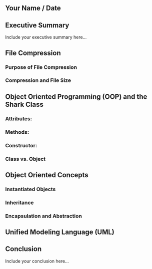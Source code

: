 ## Your Name / Date

## Executive Summary 
Include your executive summary here...

## File Compression
### Purpose of File Compression
### Compression and File Size

## Object Oriented Programming (OOP) and the Shark Class
### Attributes:
### Methods:
### Constructor:
### Class vs. Object

## Object Oriented Concepts
### Instantiated Objects
### Inheritance
### Encapsulation and Abstraction

## Unified Modeling Language (UML)

## Conclusion
Include your conclusion here...
